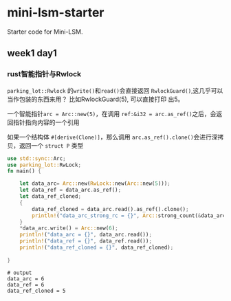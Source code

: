# mini-lsm-starter

Starter code for Mini-LSM.

## week1 day1
### rust智能指针与Rwlock
`parking_lot::Rwlock` 的`write()`和`read()`会直接返回 `RwlockGuard()`,这几乎可以当作包装的东西来用？
比如RwlockGuard(5), 可以直接打印 出5。

一个智能指针`arc = Arc::new(5)`，在调用 `ref:&i32 = arc.as_ref()`之后，会返回指针指向内容的一个引用 

如果一个结构体 `#[derive(Clone)]`，那么调用 `arc.as_ref().clone()`会进行深拷贝，返回一个 `struct P` 类型
``` rust
use std::sync::Arc;
use parking_lot::RwLock;
fn main() {

    let data_arc= Arc::new(RwLock::new(Arc::new(5)));
    let data_ref = data_arc.as_ref();
    let data_ref_cloned;
    {
        data_ref_cloned = data_arc.read().as_ref().clone();
        println!("data_arc_strong_rc = {}", Arc::strong_count(&data_arc));
    } 
    *data_arc.write() = Arc::new(6);
    println!("data_arc = {}", data_arc.read());
    println!("data_ref = {}", data_ref.read());
    println!("data_ref_cloned = {}", data_ref_cloned);
    
}
```
```
# output
data_arc = 6
data_ref = 6
data_ref_cloned = 5
```